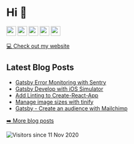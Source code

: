 <h1>Hi 👋</h1>
<p><a href="https://www.twitter.com/wisco_cmo"><img src="https://img.shields.io/badge/twitter-%231DA1F2.svg?&style=for-the-badge&logo=twitter&logoColor=white" height=25></a> <a href="https://www.linkedin.com/in/ottochristopher/"><img src="https://img.shields.io/badge/linkedin-%230077B5.svg?&style=for-the-badge&logo=linkedin&logoColor=white" height=25></a> <a href="https://www.instagram.com/wisco_cmo/"><img src="https://img.shields.io/badge/instagram-%23E4405F.svg?&style=for-the-badge&logo=instagram&logoColor=white" height=25></a> <a href="https://medium.com/@wisco_cmo"><img src="https://img.shields.io/badge/medium-%2312100E.svg?&style=for-the-badge&logo=medium&logoColor=white" height=25></a> <a href="https://dev.to/chrisotto"><img src="https://img.shields.io/badge/DEV.TO-%230A0A0A.svg?&style=for-the-badge&logo=dev-dot-to&logoColor=white" height=25></a></p>
<p><a href="https://www.chrisotto.dev">💻 Check out my website</a></p>
<h2>Latest Blog Posts</h2>
  <ul>
    <li><a href=https://chrisotto.dev/gatsby-error-monitoring-with-sentry/>Gatsby Error Monitoring with Sentry</a></li><li><a href=https://chrisotto.dev/debug-gatsby-simulator/>Gatsby Develop with iOS Simulator</a></li><li><a href=https://chrisotto.dev/add-linting-to-create-react-app/>Add Linting to Create-React-App</a></li><li><a href=https://chrisotto.dev/compress-your-images-with-tinify/>Manage image sizes with tinify</a></li><li><a href=https://chrisotto.dev/gatsby-create-an-audience-with-mailchimp/>Gatsby - Create an audience with Mailchimp</a></li>
  </ul>
<p><a href="https://www.chrisotto.dev/blog">➡️ More blog posts</a></p>
<p><img src="http://estruyf-github.azurewebsites.net/api/VisitorHit?user=chrisotto6&amp;repo=chrisotto6&amp;countColor=%237B1E7A" alt="Visitors since 11 Nov 2020"></p>
